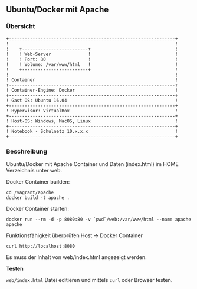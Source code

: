 Ubuntu/Docker mit Apache
------------------------

### Übersicht 

    +---------------------------------------------------------------+
    !                                                               !	
    !    +-------------------------+                                !
    !    ! Web-Server              !                                !       
    !    ! Port: 80                !                                !       
    !    ! Volume: /var/www/html   !                                !       
    !    +-------------------------+                                !
    !                                                               !	
    ! Container                                                     !	
    +---------------------------------------------------------------+
    ! Container-Engine: Docker                                      !	
    +---------------------------------------------------------------+
    ! Gast OS: Ubuntu 16.04                                         !	
    +---------------------------------------------------------------+
    ! Hypervisor: VirtualBox                                        !	
    +---------------------------------------------------------------+
    ! Host-OS: Windows, MacOS, Linux                                !	
    +---------------------------------------------------------------+
    ! Notebook - Schulnetz 10.x.x.x                                 !                 
    +---------------------------------------------------------------+
	
### Beschreibung

Ubuntu/Docker mit Apache Container und Daten (index.html) im HOME Verzeichnis unter web.

Docker Container builden:

	cd /vagrant/apache
	docker build -t apache .

Docker Container starten:

	docker run --rm -d -p 8080:80 -v `pwd`/web:/var/www/html --name apache apache

Funktionsfähigkeit überprüfen Host -> Docker Container

	curl http://localhost:8080
	
Es muss der Inhalt von web/index.html angezeigt werden.

**Testen**

`web/index.html` Datei editieren und mittels `curl` oder Browser testen.


